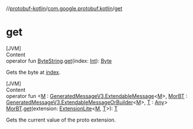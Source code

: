 //[protobuf-kotlin](./reference/kotlin/api-docs/)/[com.google.protobuf.kotlin](./reference/kotlin/api-docs/protobuf-kotlin/com.google.protobuf.kotlin/)/[get]()

# get

[JVM] \
Content \
operator fun
[ByteString](./reference/java/api-docs/com/google/protobuf/ByteString.html).[get]()(index:
[Int](https://kotlinlang.org/api/latest/jvm/stdlib/kotlin/-int/index.html)):
[Byte](https://kotlinlang.org/api/latest/jvm/stdlib/kotlin/-byte/index.html)

Gets the byte at [index]().

[JVM] \
Content \
operator fun <[M]() :
[GeneratedMessageV3.ExtendableMessage](https://github.com/protocolbuffers/protobuf/blob/master/java/core/src/main/java/com/google/protobuf/GeneratedMessageV3.java)<[M]()>,
[MorBT]() :
[GeneratedMessageV3.ExtendableMessageOrBuilder](https://github.com/protocolbuffers/protobuf/blob/master/java/core/src/main/java/com/google/protobuf/GeneratedMessageV3.java)<[M]()>,
[T]() :
[Any](https://kotlinlang.org/api/latest/jvm/stdlib/kotlin/-any/index.html)>
[MorBT]().[get]()(extension:
[ExtensionLite](./reference/java/api-docs/com/google/protobuf/ExtensionLite.html)<[M](),
[T]()>): [T]() 

Gets the current value of the proto extension.
